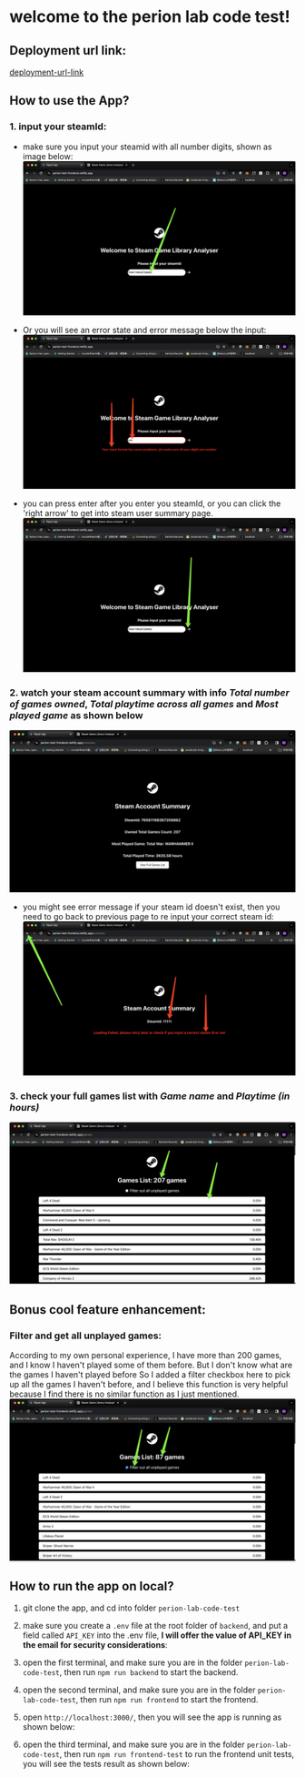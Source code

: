 # welcome to the perion lab code test!

## Deployment url link:
[deployment-url-link](https://perion-test-frontend.netlify.app/)

## How to use the App?

### 1. input your steamId:
- make sure you input your steamid with all number digits, shown as image below:
![image](https://github.com/DAHUO-Melbourne/perion-lab-code-test/blob/main/frontend/public/readme_screenshots/step1/input_steamId.jpg)

- Or you will see an error state and error message below the input:
![image](https://github.com/DAHUO-Melbourne/perion-lab-code-test/blob/main/frontend/public/readme_screenshots/step1/input_error.jpg)

- you can press enter after you enter you steamId, or you can click the 'right arrow' to get into steam user summary page.
![image](https://github.com/DAHUO-Melbourne/perion-lab-code-test/blob/main/frontend/public/readme_screenshots/step1/submit.jpg)

### 2. watch your steam account summary with info *Total number of games owned*, *Total playtime across all games* and *Most played game* as shown below
![image](https://github.com/DAHUO-Melbourne/perion-lab-code-test/blob/main/frontend/public/readme_screenshots/step2/successful_summary.jpg)

- you might see error message if your steam id doesn't exist, then you need to go back to previous page to re input your correct steam id:
![image](https://github.com/DAHUO-Melbourne/perion-lab-code-test/blob/main/frontend/public/readme_screenshots/step2/error_summary.jpg)

### 3. check your full games list with *Game name* and *Playtime (in hours)*
![image](https://github.com/DAHUO-Melbourne/perion-lab-code-test/blob/main/frontend/public/readme_screenshots/step3/success_games_list.jpg)

## Bonus cool feature enhancement:

### Filter and get all unplayed games:
According to my own personal experience, I have more than 200 games, and I know I haven't played some of them before. But I don't know what are the games I haven't played before
So I added a filter checkbox here to pick up all the games I haven't before, and I believe this function is very helpful because I find there is no similar function as I just mentioned.
![image](https://github.com/DAHUO-Melbourne/perion-lab-code-test/blob/main/frontend/public/readme_screenshots/step3/games_list_filter.jpg)

## How to run the app on local?

1. git clone the app, and cd into folder `perion-lab-code-test`

2. make sure you create a `.env` file at the root folder of `backend`, and put a field called `API_KEY` into the .env file, **I will offer the value of API_KEY in the email for security considerations**:

3. open the first terminal, and make sure you are in the folder `perion-lab-code-test`, then run `npm run backend` to start the backend.

4. open the second terminal, and make sure you are in the folder `perion-lab-code-test`, then run `npm run frontend` to start the frontend.

5. open `http://localhost:3000/`, then you will see the app is running as shown below:

6. open the third terminal, and make sure you are in the folder `perion-lab-code-test`, then run `npm run frontend-test` to run the frontend unit tests, you will see the tests result as shown below:
